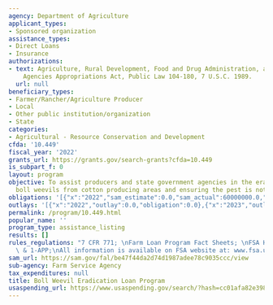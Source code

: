 ```yaml
---
agency: Department of Agriculture
applicant_types:
- Sponsored organization
assistance_types:
- Direct Loans
- Insurance
authorizations:
- text: Agriculture, Rural Development, Food and Drug Administration, and Related
    Agencies Appropriations Act, Public Law 104-180, 7 U.S.C. 1989.
  url: null
beneficiary_types:
- Farmer/Rancher/Agriculture Producer
- Local
- Other public institution/organization
- State
categories:
- Agricultural - Resource Conservation and Development
cfda: '10.449'
fiscal_year: '2022'
grants_url: https://grants.gov/search-grants?cfda=10.449
is_subpart_f: 0
layout: program
objective: To assist producers and state government agencies in the eradication of
  boll weevils from cotton producing areas and ensuring the pest is not re-introduced.
obligations: '[{"x":"2022","sam_estimate":0.0,"sam_actual":60000000.0,"usa_spending_actual":0.0},{"x":"2023","sam_estimate":60000000.0,"sam_actual":0.0,"usa_spending_actual":0.0},{"x":"2024","sam_estimate":60000000.0,"sam_actual":0.0,"usa_spending_actual":0.0}]'
outlays: '[{"x":"2022","outlay":0.0,"obligation":0.0},{"x":"2023","outlay":0.0,"obligation":0.0},{"x":"2024","outlay":0.0,"obligation":0.0}]'
permalink: /program/10.449.html
popular_name: ''
program_type: assistance_listing
results: []
rules_regulations: "7 CFR 771; \nFarm Loan Program Fact Sheets; \nFSA Handbook 1-BWEP\
  \ & 1-APP;\nAll information is available on FSA website at: www.fsa.usda.gov."
sam_url: https://sam.gov/fal/be47f44da2d74d1987adee78c9035ccc/view
sub-agency: Farm Service Agency
tax_expenditures: null
title: Boll Weevil Eradication Loan Program
usaspending_url: https://www.usaspending.gov/search/?hash=cc01afa82e39803d63bf90bc5c5a55f9
---
```

